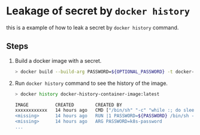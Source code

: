 # Leakage of secret by `docker history`

this is a example of how to leak a secret by `docker history` command.

## Steps

1. Build a docker image with a secret.

    ```bash
    > docker build --build-arg PASSWORD=${OPTIONAL_PASSWORD} -t docker-history-container-image .
    ```

2. Run `docker history` command to see the history of the image.

    ```bash
    > docker history docker-history-container-image:latest

    IMAGE          CREATED        CREATED BY                                       SIZE      COMMENT
    xxxxxxxxxxxx   14 hours ago   CMD ["/bin/sh" "-c" "while :; do sleep 10; d…   0B        buildkit.dockerfile.v0
    <missing>      14 hours ago   RUN |1 PASSWORD=${PASSWORD} /bin/sh -c echo…   4.1kB     buildkit.dockerfile.v0
    <missing>      14 hours ago   ARG PASSWORD=k8s-password                        0B        buildkit.dockerfile.v0
    ...
    ```